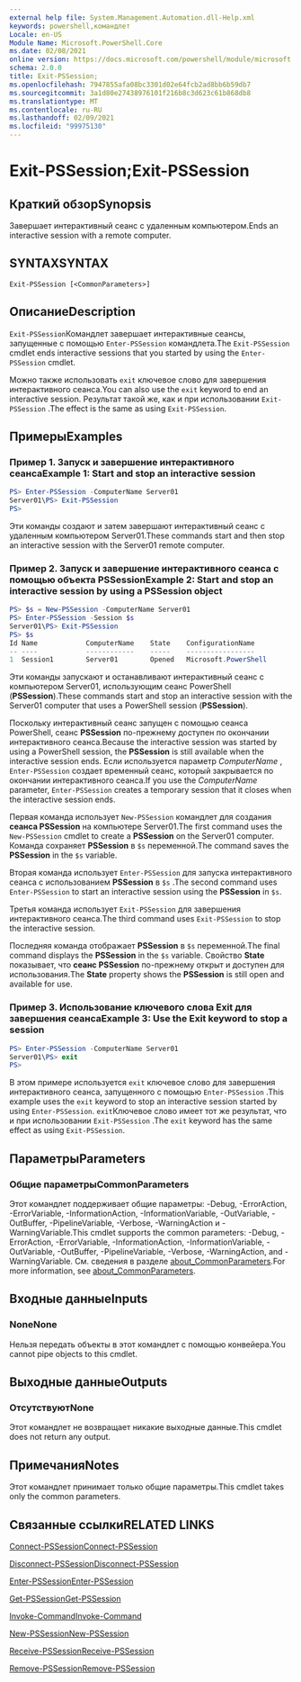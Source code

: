 ```yaml
---
external help file: System.Management.Automation.dll-Help.xml
keywords: powershell,командлет
Locale: en-US
Module Name: Microsoft.PowerShell.Core
ms.date: 02/08/2021
online version: https://docs.microsoft.com/powershell/module/microsoft.powershell.core/exit-pssession?view=powershell-7&WT.mc_id=ps-gethelp
schema: 2.0.0
title: Exit-PSSession;
ms.openlocfilehash: 7947855afa08bc3301d02e64fcb2ad8bb6b59db7
ms.sourcegitcommit: 3a1d80e27438976101f216b8c3d623c61b868db8
ms.translationtype: MT
ms.contentlocale: ru-RU
ms.lasthandoff: 02/09/2021
ms.locfileid: "99975130"
---
```

# <span data-ttu-id="1447d-103">Exit-PSSession;</span><span class="sxs-lookup"><span data-stu-id="1447d-103">Exit-PSSession</span></span>

## <span data-ttu-id="1447d-104">Краткий обзор</span><span class="sxs-lookup"><span data-stu-id="1447d-104">Synopsis</span></span>
<span data-ttu-id="1447d-105">Завершает интерактивный сеанс с удаленным компьютером.</span><span class="sxs-lookup"><span data-stu-id="1447d-105">Ends an interactive session with a remote computer.</span></span>

## <span data-ttu-id="1447d-106">SYNTAX</span><span class="sxs-lookup"><span data-stu-id="1447d-106">SYNTAX</span></span>

```
Exit-PSSession [<CommonParameters>]
```

## <span data-ttu-id="1447d-107">Описание</span><span class="sxs-lookup"><span data-stu-id="1447d-107">Description</span></span>

<span data-ttu-id="1447d-108">`Exit-PSSession`Командлет завершает интерактивные сеансы, запущенные с помощью `Enter-PSSession` командлета.</span><span class="sxs-lookup"><span data-stu-id="1447d-108">The `Exit-PSSession` cmdlet ends interactive sessions that you started by using the `Enter-PSSession` cmdlet.</span></span>

<span data-ttu-id="1447d-109">Можно также использовать `exit` ключевое слово для завершения интерактивного сеанса.</span><span class="sxs-lookup"><span data-stu-id="1447d-109">You can also use the `exit` keyword to end an interactive session.</span></span> <span data-ttu-id="1447d-110">Результат такой же, как и при использовании `Exit-PSSession` .</span><span class="sxs-lookup"><span data-stu-id="1447d-110">The effect is the same as using `Exit-PSSession`.</span></span>

## <span data-ttu-id="1447d-111">Примеры</span><span class="sxs-lookup"><span data-stu-id="1447d-111">Examples</span></span>

### <span data-ttu-id="1447d-112">Пример 1. Запуск и завершение интерактивного сеанса</span><span class="sxs-lookup"><span data-stu-id="1447d-112">Example 1: Start and stop an interactive session</span></span>

```powershell
PS> Enter-PSSession -ComputerName Server01
Server01\PS> Exit-PSSession
PS>
```

<span data-ttu-id="1447d-113">Эти команды создают и затем завершают интерактивный сеанс с удаленным компьютером Server01.</span><span class="sxs-lookup"><span data-stu-id="1447d-113">These commands start and then stop an interactive session with the Server01 remote computer.</span></span>

### <span data-ttu-id="1447d-114">Пример 2. Запуск и завершение интерактивного сеанса с помощью объекта PSSession</span><span class="sxs-lookup"><span data-stu-id="1447d-114">Example 2: Start and stop an interactive session by using a PSSession object</span></span>

```powershell
PS> $s = New-PSSession -ComputerName Server01
PS> Enter-PSSession -Session $s
Server01\PS> Exit-PSSession
PS> $s
Id Name            ComputerName    State    ConfigurationName
-- ----            ------------    -----    -----------------
1  Session1        Server01        Opened   Microsoft.PowerShell
```

<span data-ttu-id="1447d-115">Эти команды запускают и останавливают интерактивный сеанс с компьютером Server01, использующим сеанс PowerShell (**PSSession**).</span><span class="sxs-lookup"><span data-stu-id="1447d-115">These commands start and stop an interactive session with the Server01 computer that uses a PowerShell session (**PSSession**).</span></span>

<span data-ttu-id="1447d-116">Поскольку интерактивный сеанс запущен с помощью сеанса PowerShell, сеанс **PSSession** по-прежнему доступен по окончании интерактивного сеанса.</span><span class="sxs-lookup"><span data-stu-id="1447d-116">Because the interactive session was started by using a PowerShell session, the **PSSession** is still available when the interactive session ends.</span></span> <span data-ttu-id="1447d-117">Если используется параметр _ComputerName_ , `Enter-PSSession` создает временный сеанс, который закрывается по окончании интерактивного сеанса.</span><span class="sxs-lookup"><span data-stu-id="1447d-117">If you use the _ComputerName_ parameter, `Enter-PSSession` creates a temporary session that it closes when the interactive session ends.</span></span>

<span data-ttu-id="1447d-118">Первая команда использует `New-PSSession` командлет для создания **сеанса PSSession** на компьютере Server01.</span><span class="sxs-lookup"><span data-stu-id="1447d-118">The first command uses the `New-PSSession` cmdlet to create a **PSSession** on the Server01 computer.</span></span> <span data-ttu-id="1447d-119">Команда сохраняет **PSSession** в `$s` переменной.</span><span class="sxs-lookup"><span data-stu-id="1447d-119">The command saves the **PSSession** in the `$s` variable.</span></span>

<span data-ttu-id="1447d-120">Вторая команда использует `Enter-PSSession` для запуска интерактивного сеанса с использованием **PSSession** в `$s` .</span><span class="sxs-lookup"><span data-stu-id="1447d-120">The second command uses `Enter-PSSession` to start an interactive session using the **PSSession** in `$s`.</span></span>

<span data-ttu-id="1447d-121">Третья команда использует `Exit-PSSession` для завершения интерактивного сеанса.</span><span class="sxs-lookup"><span data-stu-id="1447d-121">The third command uses `Exit-PSSession` to stop the interactive session.</span></span>

<span data-ttu-id="1447d-122">Последняя команда отображает **PSSession** в `$s` переменной.</span><span class="sxs-lookup"><span data-stu-id="1447d-122">The final command displays the **PSSession** in the `$s` variable.</span></span> <span data-ttu-id="1447d-123">Свойство **State** показывает, что **сеанс PSSession** по-прежнему открыт и доступен для использования.</span><span class="sxs-lookup"><span data-stu-id="1447d-123">The **State** property shows the **PSSession** is still open and available for use.</span></span>

### <span data-ttu-id="1447d-124">Пример 3. Использование ключевого слова Exit для завершения сеанса</span><span class="sxs-lookup"><span data-stu-id="1447d-124">Example 3: Use the Exit keyword to stop a session</span></span>

```powershell
PS> Enter-PSSession -ComputerName Server01
Server01\PS> exit
PS>
```

<span data-ttu-id="1447d-125">В этом примере используется `exit` ключевое слово для завершения интерактивного сеанса, запущенного с помощью `Enter-PSSession` .</span><span class="sxs-lookup"><span data-stu-id="1447d-125">This example uses the `exit` keyword to stop an interactive session started by using `Enter-PSSession`.</span></span> <span data-ttu-id="1447d-126">`exit`Ключевое слово имеет тот же результат, что и при использовании `Exit-PSSession` .</span><span class="sxs-lookup"><span data-stu-id="1447d-126">The `exit` keyword has the same effect as using `Exit-PSSession`.</span></span>

## <span data-ttu-id="1447d-127">Параметры</span><span class="sxs-lookup"><span data-stu-id="1447d-127">Parameters</span></span>

### <span data-ttu-id="1447d-128">Общие параметры</span><span class="sxs-lookup"><span data-stu-id="1447d-128">CommonParameters</span></span>

<span data-ttu-id="1447d-129">Этот командлет поддерживает общие параметры: -Debug, -ErrorAction, -ErrorVariable, -InformationAction, -InformationVariable, -OutVariable, -OutBuffer, -PipelineVariable, -Verbose, -WarningAction и -WarningVariable.</span><span class="sxs-lookup"><span data-stu-id="1447d-129">This cmdlet supports the common parameters: -Debug, -ErrorAction, -ErrorVariable, -InformationAction, -InformationVariable, -OutVariable, -OutBuffer, -PipelineVariable, -Verbose, -WarningAction, and -WarningVariable.</span></span> <span data-ttu-id="1447d-130">См. сведения в разделе [about_CommonParameters](https://go.microsoft.com/fwlink/?LinkID=113216).</span><span class="sxs-lookup"><span data-stu-id="1447d-130">For more information, see [about_CommonParameters](https://go.microsoft.com/fwlink/?LinkID=113216).</span></span>

## <span data-ttu-id="1447d-131">Входные данные</span><span class="sxs-lookup"><span data-stu-id="1447d-131">Inputs</span></span>

### <span data-ttu-id="1447d-132">None</span><span class="sxs-lookup"><span data-stu-id="1447d-132">None</span></span>

<span data-ttu-id="1447d-133">Нельзя передать объекты в этот командлет с помощью конвейера.</span><span class="sxs-lookup"><span data-stu-id="1447d-133">You cannot pipe objects to this cmdlet.</span></span>

## <span data-ttu-id="1447d-134">Выходные данные</span><span class="sxs-lookup"><span data-stu-id="1447d-134">Outputs</span></span>

### <span data-ttu-id="1447d-135">Отсутствуют</span><span class="sxs-lookup"><span data-stu-id="1447d-135">None</span></span>

<span data-ttu-id="1447d-136">Этот командлет не возвращает никакие выходные данные.</span><span class="sxs-lookup"><span data-stu-id="1447d-136">This cmdlet does not return any output.</span></span>

## <span data-ttu-id="1447d-137">Примечания</span><span class="sxs-lookup"><span data-stu-id="1447d-137">Notes</span></span>

<span data-ttu-id="1447d-138">Этот командлет принимает только общие параметры.</span><span class="sxs-lookup"><span data-stu-id="1447d-138">This cmdlet takes only the common parameters.</span></span>

## <span data-ttu-id="1447d-139">Связанные ссылки</span><span class="sxs-lookup"><span data-stu-id="1447d-139">RELATED LINKS</span></span>

[<span data-ttu-id="1447d-140">Connect-PSSession</span><span class="sxs-lookup"><span data-stu-id="1447d-140">Connect-PSSession</span></span>](Connect-PSSession.md)

[<span data-ttu-id="1447d-141">Disconnect-PSSession</span><span class="sxs-lookup"><span data-stu-id="1447d-141">Disconnect-PSSession</span></span>](Disconnect-PSSession.md)

[<span data-ttu-id="1447d-142">Enter-PSSession</span><span class="sxs-lookup"><span data-stu-id="1447d-142">Enter-PSSession</span></span>](Enter-PSSession.md)

[<span data-ttu-id="1447d-143">Get-PSSession</span><span class="sxs-lookup"><span data-stu-id="1447d-143">Get-PSSession</span></span>](Get-PSSession.md)

[<span data-ttu-id="1447d-144">Invoke-Command</span><span class="sxs-lookup"><span data-stu-id="1447d-144">Invoke-Command</span></span>](Invoke-Command.md)

[<span data-ttu-id="1447d-145">New-PSSession</span><span class="sxs-lookup"><span data-stu-id="1447d-145">New-PSSession</span></span>](New-PSSession.md)

[<span data-ttu-id="1447d-146">Receive-PSSession</span><span class="sxs-lookup"><span data-stu-id="1447d-146">Receive-PSSession</span></span>](Receive-PSSession.md)

[<span data-ttu-id="1447d-147">Remove-PSSession</span><span class="sxs-lookup"><span data-stu-id="1447d-147">Remove-PSSession</span></span>](Remove-PSSession.md)
